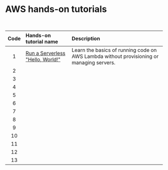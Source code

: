 # AWS hands-on tutorials

<br>

| Code  | Hands-on tutorial name   | Description                   |
| :-:   | :----------------        | :--------------------------   |
| 1     | <a href="https://aws.amazon.com/getting-started/tutorials/run-serverless-code/">Run a Serverless "Hello, World!"</a> |Learn the basics of running code on AWS Lambda without provisioning or managing servers.|
| 2     | | |
| 3     | | |
| 4     | | |
| 5     | | |
| 6     | | |
| 7     | | |
| 8     | | |
| 9     | | |
| 10    | | |
| 11    | | |
| 12    | | |
| 13    | | |
